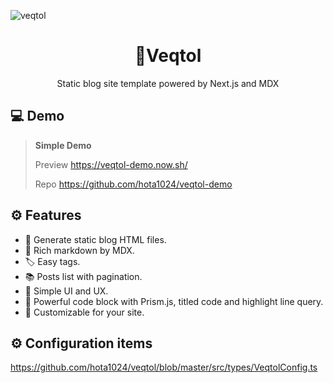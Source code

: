 ![veqtol](https://user-images.githubusercontent.com/24543982/81640328-34f9ae80-9459-11ea-8ead-3019f21e5875.png)

<h1 align="center">🔺Veqtol</h1>
<p align="center">Static blog site template powered by Next.js and MDX</p>

## 💻 Demo

> **Simple Demo**
>
> Preview <https://veqtol-demo.now.sh/>
>
> Repo <https://github.com/hota1024/veqtol-demo>

## ⚙ Features

- 🚀 Generate static blog HTML files.
- 📕 Rich markdown by MDX.
- 🏷️ Easy tags.
- 📚 Posts list with pagination.
- 🎨 Simple UI and UX.
- 🐯 Powerful code block with Prism.js, titled code and highlight line query.
- 🔧 Customizable for your site.

## ⚙ Configuration items

<https://github.com/hota1024/veqtol/blob/master/src/types/VeqtolConfig.ts>
